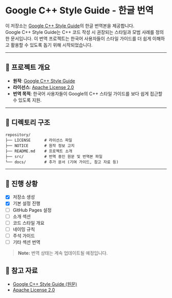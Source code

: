 # Google C++ Style Guide - 한글 번역

이 저장소는 [Google C++ Style Guide](https://google.github.io/styleguide/cppguide.html)의 한글 번역본을 제공합니다.  
Google C++ Style Guide는 C++ 코드 작성 시 권장되는 스타일과 모범 사례를 정의한 문서입니다.
이 번역 프로젝트는 한국어 사용자들이 스타일 가이드를 더 쉽게 이해하고 활용할 수 있도록 돕기 위해 시작되었습니다.

---

## 📌 프로젝트 개요
- **원작**: [Google C++ Style Guide](https://google.github.io/styleguide/cppguide.html)
- **라이선스**: [Apache License 2.0](./LICENSE)
- **번역 목적**: 한국어 사용자들이 Google의 C++ 스타일 가이드를 보다 쉽게 접근할 수 있도록 지원.

---

## 📂 디렉토리 구조
```
repository/
├── LICENSE      # 라이선스 파일
├── NOTICE       # 원작 정보 고지
├── README.md    # 프로젝트 소개
├── src/         # 번역 중인 원문 및 번역본 파일
└── docs/        # 추가 문서 (기여 가이드, 참고 자료 등)
```

---

## 🚀 진행 상황
- [x] 저장소 생성
- [x] 기본 설정 진행
- [ ] GitHub Pages 설정
- [ ] 소개 섹션
- [ ] 코드 스타일 개요
- [ ] 네이밍 규칙
- [ ] 주석 가이드
- [ ] 기타 섹션 번역

> **Note:** 번역 상태는 계속 업데이트될 예정입니다.

## 📖 참고 자료
- [Google C++ Style Guide (원문)](https://google.github.io/styleguide/cppguide.html)
- [Apache License 2.0](http://www.apache.org/licenses/LICENSE-2.0)
